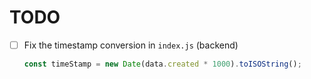 # TODO

- [ ] Fix the timestamp conversion in `index.js` (backend)

  ```js
  const timeStamp = new Date(data.created * 1000).toISOString();
  ```
